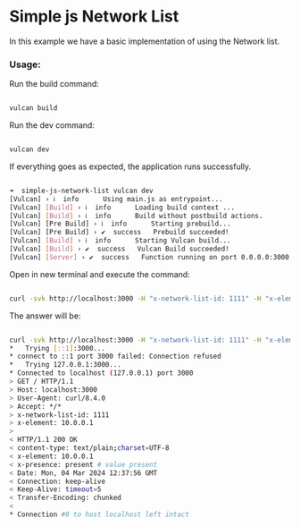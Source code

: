 # Simple js Network List

In this example we have a basic implementation of using the Network list.

### Usage:

Run the build command:

```bash

vulcan build

```

Run the dev command:

```bash

vulcan dev

```

If everything goes as expected, the application runs successfully.

```bash

➜  simple-js-network-list vulcan dev
[Vulcan] › ℹ  info      Using main.js as entrypoint...
[Vulcan] [Build] › ℹ  info      Loading build context ...
[Vulcan] [Build] › ℹ  info      Build without postbuild actions.
[Vulcan] [Pre Build] › ℹ  info      Starting prebuild...
[Vulcan] [Pre Build] › ✔  success   Prebuild succeeded!
[Vulcan] [Build] › ℹ  info      Starting Vulcan build...
[Vulcan] [Build] › ✔  success   Vulcan Build succeeded!
[Vulcan] [Server] › ✔  success   Function running on port 0.0.0.0:3000, url: http://localhost:3000

```

Open in new terminal and execute the command:

```bash

curl -svk http://localhost:3000 -H "x-network-list-id: 1111" -H "x-element: 10.0.0.1"

```

The answer will be:

```bash

curl -svk http://localhost:3000 -H "x-network-list-id: 1111" -H "x-element: 10.0.0.1"
*   Trying [::1]:3000...
* connect to ::1 port 3000 failed: Connection refused
*   Trying 127.0.0.1:3000...
* Connected to localhost (127.0.0.1) port 3000
> GET / HTTP/1.1
> Host: localhost:3000
> User-Agent: curl/8.4.0
> Accept: */*
> x-network-list-id: 1111
> x-element: 10.0.0.1
>
< HTTP/1.1 200 OK
< content-type: text/plain;charset=UTF-8
< x-element: 10.0.0.1
< x-presence: present # value present
< Date: Mon, 04 Mar 2024 12:37:56 GMT
< Connection: keep-alive
< Keep-Alive: timeout=5
< Transfer-Encoding: chunked
<
* Connection #0 to host localhost left intact

```
